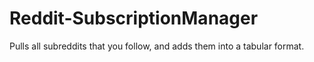 # Reddit-SubscriptionManager
Pulls all subreddits that you follow, and adds them into a tabular format.
